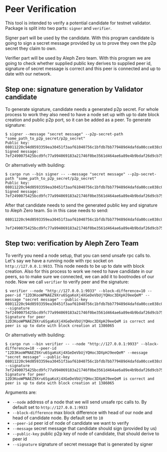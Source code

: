 # Peer Verification
This tool is intended to verify a potential candidate for testnet validator.
Package is split into two parts: `signer` and `verifier`.


Signer part will be used by the candidate.
With this program candidate is going to sign a secret message provided by us to prove they own the p2p secret they claim to own.


Verifier part will be used by Aleph Zero team.
With this program we are going to check whether supplied public key derives to supplied peer id, signature of secret message is correct and this peer is connected and up to date with our network.

## Step one: signature generation by Validator candidate
To generate signature, candidate needs a generated p2p secret.
For whole process to work they also need to have a node set up with up to date block creation and public p2p port, so it can be added as a peer.
To generate signature:
```console
$ signer --message "secret message" --p2p-secret-path "some_path_to_p2p_secret/p2p_secret"
Public key: 08011220c94d0593359ea30451f3aaf61040756c1bfdb7bb779489d4dafda00cce038c0a
Signed message: 7ef2490075425bcd9fc77a994069183a21746f0be3561d464ae6a89e4b9bdaf26d9cb75c0b11325ae54e66c8ce8a9156a8b8e1d0120309fafe6971db53d6c104
```
Or alternatively with building:
```console
$ cargo run --bin signer -- --message "secret message" --p2p-secret-path "some_path_to_p2p_secret/p2p_secret"
Public key: 08011220c94d0593359ea30451f3aaf61040756c1bfdb7bb779489d4dafda00cce038c0a
Signed message: 7ef2490075425bcd9fc77a994069183a21746f0be3561d464ae6a89e4b9bdaf26d9cb75c0b11325ae54e66c8ce8a9156a8b8e1d0120309fafe6971db53d6c104
```
After that candidate needs to send the generated public key and signature to Aleph Zero team.
So in this case needs to send:
```
08011220c94d0593359ea30451f3aaf61040756c1bfdb7bb779489d4dafda00cce038c0a

7ef2490075425bcd9fc77a994069183a21746f0be3561d464ae6a89e4b9bdaf26d9cb75c0b11325ae54e66c8ce8a9156a8b8e1d0120309fafe6971db53d6c104
```

## Step two: verification by Aleph Zero Team
To verify you need a node setup, that you can send unsafe rpc calls to.
Let's say we have a running node with rpc socket on `http://127.0.0.1:9933`.
This node needs to be up to date with block creation.
Also for this process to work we need to have candidate in our peers, so to make sure we connected, we can add it to bootnodes of our node.
Now we call `verifier` to verify peer and the signature:
```console
$ verifier --node "http://127.0.0.1:9933" --block-difference=10 --peer-id "12D3KooWPNAEZ9Xru6SgaKoXj4XGeDeVbUjYQHoc3DXpHJ9eeQeM" --message "secret message" --public-key 08011220c94d0593359ea30451f3aaf61040756c1bfdb7bb779489d4dafda00cce038c0a --signature 7ef2490075425bcd9fc77a994069183a21746f0be3561d464ae6a89e4b9bdaf26d9cb75c0b11325ae54e66c8ce8a9156a8b8e1d0120309fafe6971db53d6c104
Signature for peer 12D3KooWPNAEZ9Xru6SgaKoXj4XGeDeVbUjYQHoc3DXpHJ9eeQeM is correct and peer is up to date with block creation at 1386065
```
Or alternatively with building:
```console
$ cargo run --bin verifier -- --node "http://127.0.0.1:9933" --block-difference=10 --peer-id "12D3KooWPNAEZ9Xru6SgaKoXj4XGeDeVbUjYQHoc3DXpHJ9eeQeM" --message "secret message" --public-key 08011220c94d0593359ea30451f3aaf61040756c1bfdb7bb779489d4dafda00cce038c0a --signature 7ef2490075425bcd9fc77a994069183a21746f0be3561d464ae6a89e4b9bdaf26d9cb75c0b11325ae54e66c8ce8a9156a8b8e1d0120309fafe6971db53d6c104
Signature for peer 12D3KooWPNAEZ9Xru6SgaKoXj4XGeDeVbUjYQHoc3DXpHJ9eeQeM is correct and peer is up to date with block creation at 1386065
```

Arguments are:
*  `--node` address of a node that we will send unsafe rpc calls to. By default set to `http://127.0.0.1:9933`
* `--block-difference` max block difference with head of our node and head of candidate node. By default set to `10`
* `--peer-id` peer id of node of candidate we want  to verify
* `--message` secret message that candidate should sign (provided by us)
* `--public-key` public p2p key of node of candidate, that should derive to peer id
* `--signature` signature of secret message that is generated by signer

